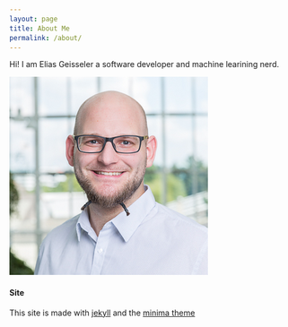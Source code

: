```yaml
---
layout: page
title: About Me
permalink: /about/
---
```

Hi! I am Elias Geisseler a software developer and machine learining nerd.

![Elias Geisseler](/assets/elge_bild.jpg)

#### Site

This site is made with [jekyll](https://github.com/jekyll) and the [minima theme](https://github.com/jekyll/minima)

